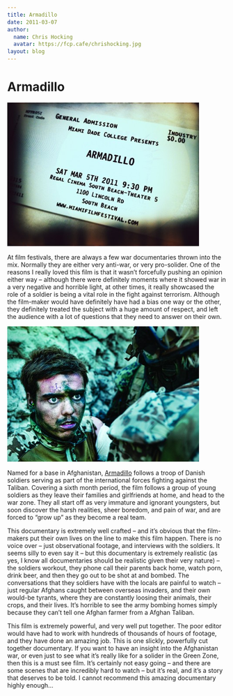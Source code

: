 ```yaml
---
title: Armadillo
date: 2011-03-07
author:
  name: Chris Hocking
  avatar: https://fcp.cafe/chrishocking.jpg
layout: blog
---
```

# Armadillo

![](/static/blog/2011-03-armadillo_ticket-441x329.jpg "armadillo_ticket")

At film festivals, there are always a few war documentaries thrown into the mix. Normally they are either very anti-war, or very pro-solider. One of the reasons I really loved this film is that it wasn’t forcefully pushing an opinion either way – although there were definitely moments where it showed war in a very negative and horrible light, at other times, it really showcased the role of a soldier is being a vital role in the fight against terrorism. Although the film-maker would have definitely have had a bias one way or the other, they definitely treated the subject with a huge amount of respect, and left the audience with a lot of questions that they need to answer on their own.

![](/static/blog/2011-03-armadillo_frame-441x310.jpg "armadillo_frame")

Named for a base in Afghanistan, [Armadillo](http://www.imdb.com/title/tt1640680/ "IMDB") follows a troop of Danish soldiers serving as part of the international forces fighting against the Taliban. Covering a sixth month period, the film follows a group of young soldiers as they leave their families and girlfriends at home, and head to the war zone. They all start off as very immature and ignorant youngsters, but soon discover the harsh realities, sheer boredom, and pain of war, and are forced to “grow up” as they become a real team.

This documentary is extremely well crafted – and it’s obvious that the film-makers put their own lives on the line to make this film happen. There is no voice over – just observational footage, and interviews with the soldiers. It seems silly to even say it – but this documentary is extremely realistic (as yes, I know all documentaries should be realistic given their very nature) – the soldiers workout, they phone call their parents back home, watch porn, drink beer, and then they go out to be shot at and bombed. The conversations that they soldiers have with the locals are painful to watch – just regular Afghans caught between overseas invaders, and their own would-be tyrants, where they are constantly loosing their animals, their crops, and their lives. It’s horrible to see the army bombing homes simply because they can’t tell one Afghan farmer from a Afghan Taliban.

This film is extremely powerful, and very well put together. The poor editor would have had to work with hundreds of thousands of hours of footage, and they have done an amazing job. This is one slickly, powerfully cut together documentary. If you want to have an insight into the Afghanistan war, or even just to see what it’s really like for a solider in the Green Zone, then this is a must see film. It’s certainly not easy going – and there are some scenes that are incredibly hard to watch – but it’s real, and it’s a story that deserves to be told. I cannot recommend this amazing documentary highly enough…